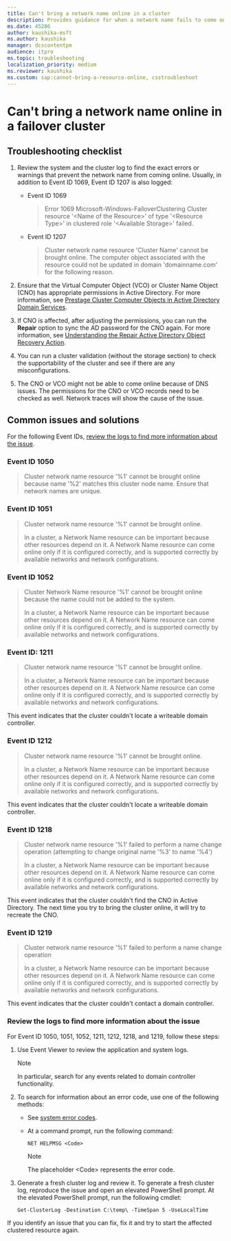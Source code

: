 ```yaml
---
title: Can't bring a network name online in a cluster
description: Provides guidance for when a network name fails to come online in a Windows-based failover cluster
ms.date: 45286
author: kaushika-msft
ms.author: kaushika
manager: dcscontentpm
audience: itpro
ms.topic: troubleshooting
localization_priority: medium
ms.reviewer: kaushika
ms.custom: sap:cannot-bring-a-resource-online, csstroubleshoot
---
```

# Can't bring a network name online in a failover cluster

## Troubleshooting checklist

1. Review the system and the cluster log to find the exact errors or warnings that prevent the network name from coming online. Usually, in addition to Event ID 1069, Event ID 1207 is also logged:

   - Event ID 1069

     > Error 1069 Microsoft-Windows-FailoverClustering Cluster resource '\<Name of the Resource>' of type '\<Resource Type>' in clustered role '\<Available Storage>' failed.

   - Event ID 1207

     > Cluster network name resource 'Cluster Name' cannot be brought online. The computer object associated with the resource could not be updated in domain 'domainname.com' for the following reason.

2. Ensure that the Virtual Computer Object (VCO) or Cluster Name Object (CNO) has appropriate permissions in Active Directory. For more information, see [Prestage Cluster Computer Objects in Active Directory Domain Services](/previous-versions/windows/it-pro/windows-server-2012-R2-and-2012/dn466519%28v=ws.11%29).

3. If CNO is affected, after adjusting the permissions, you can run the **Repair** option to sync the AD password for the CNO again. For more information, see [Understanding the Repair Active Directory Object Recovery Action](https://techcommunity.microsoft.com/t5/failover-clustering/understanding-the-repair-active-directory-object-recovery-action/ba-p/371891).

4. You can run a cluster validation (without the storage section) to check the supportability of the cluster and see if there are any misconfigurations.

5. The CNO or VCO might not be able to come online because of DNS issues. The permissions for the CNO or VCO records need to be checked as well. Network traces will show the cause of the issue.

## Common issues and solutions

For the following Event IDs, [review the logs to find more information about the issue](#review-the-logs-to-find-more-information-about-the-issue).

### Event ID 1050

> Cluster network name resource '%1' cannot be brought online because name '%2' matches this cluster node name.  Ensure that network names are unique.

### Event ID 1051

> Cluster network name resource '%1' cannot be brought online.
>
> In a cluster, a Network Name resource can be important because other resources depend on it. A Network Name resource can come online only if it is configured correctly, and is supported correctly by available networks and network configurations.

### Event ID 1052

> Cluster Network Name resource '%1' cannot be brought online because the name could not be added to the system.
>
> In a cluster, a Network Name resource can be important because other resources depend on it. A Network Name resource can come online only if it is configured correctly, and is supported correctly by available networks and network configurations.

### Event ID: 1211

> Cluster network name resource '%1' cannot be brought online.
>
> In a cluster, a Network Name resource can be important because other resources depend on it. A Network Name resource can come online only if it is configured correctly, and is supported correctly by available networks and network configurations.

This event indicates that the cluster couldn't locate a writeable domain controller.

### Event ID 1212

> Cluster network name resource '%1' cannot be brought online.
>
> In a cluster, a Network Name resource can be important because other resources depend on it. A Network Name resource can come online only if it is configured correctly, and is supported correctly by available networks and network configurations.

This event indicates that the cluster couldn't locate a writeable domain controller.

### Event ID 1218

> Cluster network name resource '%1' failed to perform a name change operation (attempting to change original name '%3' to name '%4')
>
> In a cluster, a Network Name resource can be important because other resources depend on it. A Network Name resource can come online only if it is configured correctly, and is supported correctly by available networks and network configurations.

This event indicates that the cluster couldn't find the CNO in Active Directory. The next time you try to bring the cluster online, it will try to recreate the CNO.

### Event ID 1219

> Cluster network name resource '%1' failed to perform a name change operation
>
> In a cluster, a Network Name resource can be important because other resources depend on it. A Network Name resource can come online only if it is configured correctly, and is supported correctly by available networks and network configurations.

This event indicates that the cluster couldn't contact a domain controller.

### Review the logs to find more information about the issue

For Event ID 1050, 1051, 1052, 1211, 1212, 1218, and 1219, follow these steps:

1. Use Event Viewer to review the application and system logs.

   > [!NOTE]
   > In particular, search for any events related to domain controller functionality.

2. To search for information about an error code, use one of the following methods:

   - See [system error codes](/windows/win32/debug/system-error-codes).

   - At a command prompt, run the following command:

     ```console
     NET HELPMSG <Code>
     ```

     > [!NOTE]
     > The placeholder \<Code> represents the error code.

3. Generate a fresh cluster log and review it. To generate a fresh cluster log, reproduce the issue and open an elevated PowerShell prompt. At the elevated PowerShell prompt, run the following cmdlet:

   `Get-ClusterLog -Destination C:\temp\ -TimeSpan 5 -UseLocalTime`

If you identify an issue that you can fix, fix it and try to start the affected clustered resource again.

